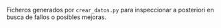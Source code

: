 Ficheros generados por `crear_datos.py` para inspeccionar a posteriori en busca de fallos o posibles mejoras.
